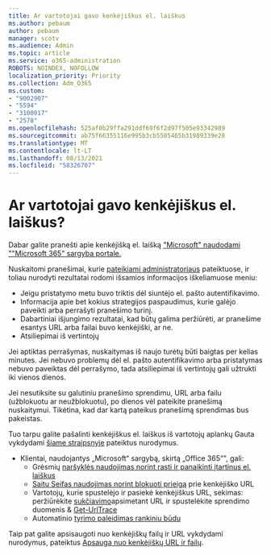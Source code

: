 ```yaml
---
title: Ar vartotojai gavo kenkėjiškus el. laiškus
ms.author: pebaum
author: pebaum
manager: scotv
ms.audience: Admin
ms.topic: article
ms.service: o365-administration
ROBOTS: NOINDEX, NOFOLLOW
localization_priority: Priority
ms.collection: Adm_O365
ms.custom:
- "9002907"
- "5594"
- "3100017"
- "2578"
ms.openlocfilehash: 525af0b29ffa291ddf69f6f2d97f505e93342989
ms.sourcegitcommit: ab75f66355116e995b3cb5505465b31989339e28
ms.translationtype: MT
ms.contentlocale: lt-LT
ms.lasthandoff: 08/13/2021
ms.locfileid: "58326707"
---
```

# <a name="did-your-users-receive-malicious-email"></a>Ar vartotojai gavo kenkėjiškus el. laiškus?

Dabar galite pranešti apie kenkėjišką el. laišką ["Microsoft" naudodami ""Microsoft 365" sargyba portale.](https://sip.security.microsoft.com/reportsubmission?viewid=admin)

Nuskaitomi pranešimai, kurie [pateikiami administratoriaus](https://security.microsoft.com/reportsubmission?viewid=admin) pateiktuose, ir toliau nurodyti rezultatai rodomi išsamios informacijos iškeliamuose meniu:

- Jeigu pristatymo metu buvo triktis dėl siuntėjo el. pašto autentifikavimo.
- Informacija apie bet kokius strategijos paspaudimus, kurie galėjo paveikti arba perrašyti pranešimo turinį.
- Dabartiniai išjungimo rezultatai, kad būtų galima peržiūrėti, ar pranešime esantys URL arba failai buvo kenkėjiški, ar ne.
- Atsiliepimai iš vertintojų

Jei aptiktas perrašymas, nuskaitymas iš naujo turėtų būti baigtas per kelias minutes. Jei nebuvo problemų dėl el. pašto autentifikavimo arba pristatymas nebuvo paveiktas dėl perrašymo, tada atsiliepimai iš vertintojų gali užtrukti iki vienos dienos.

Jei nesutiksite su galutiniu pranešimo sprendimu, URL arba failu (užblokuotu ar neužblokuotu), po dienos vėl pateikite pranešimą nuskaitymui. Tikėtina, kad dar kartą pateikus pranešimą sprendimas bus pakeistas.

Tuo tarpu galite pašalinti kenkėjiškus el. laiškus iš vartotojų aplankų Gauta vykdydami [šiame straipsnyje](https://docs.microsoft.com/microsoft-365/compliance/search-for-and-delete-messages-in-your-organization) pateiktus nurodymus.

- Klientai, naudojantys „Microsoft“ sargybą, skirtą „Office 365“", gali:
  - Grėsmių [naršyklės naudojimas norint rasti ir panaikinti įtartinus el. laiškus](https://docs.microsoft.com/microsoft-365/security/office-365-security/investigate-malicious-email-that-was-delivered)
  - [Saitų Seifas naudojimas norint blokuoti prieigą](https://docs.microsoft.com/microsoft-365/security/office-365-security/safe-links) prie kenkėjiško URL
  - Vartotojų, kurie spustelėjo ir pasiekė kenkėjiškus URL, sekimas: peržiūrėkite [sukčiavimo](https://docs.microsoft.com/microsoft-365/security/office-365-security/threat-explorer)apsimetant URL ir spustelėkite sprendimo duomenis  &  [Get-UrlTrace](https://docs.microsoft.com/powershell/module/exchange/get-urltrace)
  - Automatinio [tyrimo paleidimas rankiniu būdu](https://docs.microsoft.com/microsoft-365/security/office-365-security/automated-investigation-response-office)

Taip pat galite apsisaugoti nuo kenkėjiškų failų ir URL vykdydami nurodymus, pateiktus [Apsauga nuo kenkėjiškų URL ir failų](https://docs.microsoft.com/microsoft-365/security/office-365-security/protect-against-threats).
